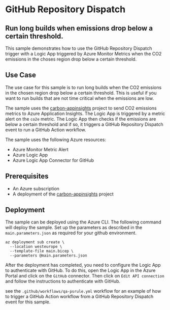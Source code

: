 GitHub Repository Dispatch
==========================

Run long builds when emissions drop below a certain threshold.
--------------------------------------------------------------

This sample demonstrates how to use the GitHub Repository Dispatch trigger with
a Logic App triggered by Azure Monitor Metrics when the CO2 emissions in the
choses region drop below a certain threshold.

Use Case
--------

The use case for this sample is to run long builds when the CO2 emissions in
the chosen region drop below a certain threshold. This is useful if you want to
run builds that are not time critical when the emissions are low.

The sample uses the 
[carbon-appinsights](https://github.com/cloudyspells/carbon-appinsights) project
to send CO2 emissions metrics to Azure Application Insights. The Logic App is
triggered by a metric alert on the `co2e` metric. The Logic App then checks if
the emissions are below a certain threshold and if so, it triggers a
GitHub Repository Dispatch event to run a GitHub Action workflow.

The sample uses the following Azure resources:

- Azure Monitor Metric Alert
- Azure Logic App
- Azure Logic App Connector for GitHub

Prerequisites
-------------

- An Azure subscription
- A deployment of the
  [carbon-appinsights](https://github.com/cloudyspells/carbon-appinsights) project

Deployment
----------

The sample can be deployed using the Azure CLI. The following command will
deploy the sample. Set up the parameters as described in the
`main.parameters.json` as required for your github environment.

```console
az deployment sub create \
  --location westeurope \
  --template-file main.bicep \
  --parameters @main.parameters.json
```

After the deployment has completed, you need to configure the Logic App to
authenticate with GitHub. To do this, open the Logic App in the Azure Portal
and click on the `GitHub` connector. Then click on `Edit API connection` and
follow the instructions to authenticate with GitHub.

see the `.github/workflows/qa-psrule.yml` workflow for an example of how to
trigger a GitHub Action workflow from a GitHub Repository Dispatch event for this
sample.
